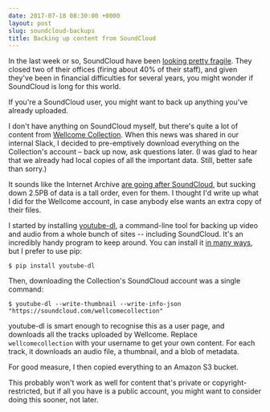 ```yaml
---
date: 2017-07-18 08:30:00 +0000
layout: post
slug: soundcloud-backups
title: Backing up content from SoundCloud
---
```


In the last week or so, SoundCloud have been [looking pretty fragile][layoffs].
They closed two of their offices (firing about 40% of their staff), and given they've been in financial difficulties for several years, you might wonder if SoundCloud is long for this world.

If you're a SoundCloud user, you might want to back up anything you've already uploaded.

I don't have anything on SoundCloud myself, but there's quite a lot of content from [Wellcome Collection][wc_sound].
When this news was shared in our internal Slack, I decided to pre-emptively download everything on the Collection's account – back up now, ask questions later.
(I was glad to hear that we already had local copies of all the important data.
Still, better safe than sorry.)

It sounds like the Internet Archive [are going after SoundCloud][ia], but sucking down 2.5PB of data is a tall order, even for them.
I thought I'd write up what I did for the Wellcome account, in case anybody else wants an extra copy of their files.

I started by installing [youtube-dl][ydl], a command-line tool for backing up video and audio from a whole bunch of sites -- including SoundCloud.
It's an incredibly handy program to keep around.
You can install it [in many ways][install], but I prefer to use pip:

```console
$ pip install youtube-dl
```

Then, downloading the Collection's SoundCloud account was a single command:

```console
$ youtube-dl --write-thumbnail --write-info-json "https://soundcloud.com/wellcomecollection"
```

youtube-dl is smart enough to recognise this as a user page, and downloads all the tracks uploaded by Wellcome.
Replace `wellcomecollection` with your username to get your own content.
For each track, it downloads an audio file, a thumbnail, and a blob of metadata.

For good measure, I then copied everything to an Amazon S3 bucket.

This probably won't work as well for content that's private or copyright-restricted, but if all you have is a public account, you might want to consider doing this sooner, not later.

[layoffs]: https://arstechnica.com/business/2017/07/soundcloud-cuts-nearly-half-of-its-staff-in-order-to-stay-afloat/
[wc_sound]: https://soundcloud.com/wellcomecollection
[ia]: http://archiveteam.org/index.php?title=SoundCloud
[ydl]: https://rg3.github.io/youtube-dl/
[install]: https://rg3.github.io/youtube-dl/download.html
